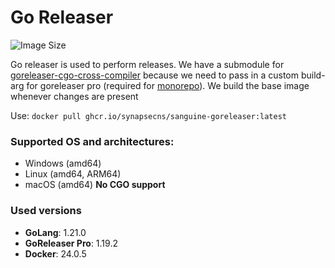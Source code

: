 # Go Releaser
<!-- see: https://ghcr-badge.egpl.dev/ -->
![Image Size](https://ghcr-badge.egpl.dev/synapsecns/sanguine-goreleaser/size?color=%2344cc11&tag=latest&label=image+size&trim=)

Go releaser is used to perform releases. We have a submodule for [goreleaser-cgo-cross-compiler](https://github.com/iotaledger/goreleaser-cgo-cross-compiler) because we need to pass in a custom build-arg for goreleaser pro (required for [monorepo](https://goreleaser.com/customization/monorepo/)). We build the base image whenever changes are present

Use: `docker pull ghcr.io/synapsecns/sanguine-goreleaser:latest`



### Supported OS and architectures:

- Windows (amd64)
- Linux (amd64, ARM64)
- macOS (amd64) **No CGO support**

### Used versions

- **GoLang**: 1.21.0
- **GoReleaser Pro**: 1.19.2
- **Docker**: 24.0.5
